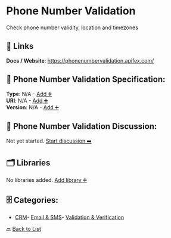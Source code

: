 # Phone Number Validation

Check phone number validity, location and timezones

##  🔗 Links
**Docs / Website**: https://phonenumbervalidation.apifex.com/

## 🧬 Phone Number Validation Specification:
**Type**: N/A - [Add ➕](https://github.com/apis-list/apis-list/edit/main/apis.yaml#L14927)  
**URI**: N/A - [Add ➕](https://github.com/apis-list/apis-list/edit/main/apis.yaml#L14927)  
**Version**: N/A - [Add ➕](https://github.com/apis-list/apis-list/edit/main/apis.yaml#L14927)

## 💬 Phone Number Validation Discussion:
Not yet started. [Start discussion ➡️](https://github.com/apis-list/apis-list/discussions/new)

## 🗂️ Libraries

No libraries added. [Add library ➕](https://github.com/apis-list/apis-list/edit/main/apis.yaml#L14927)    


## 🗄️ Categories:
- [CRM](https://github.com/apis-list/apis-list#crm-)- [Email & SMS](https://github.com/apis-list/apis-list#email--sms-)- [Validation & Verification](https://github.com/apis-list/apis-list#validation--verification-)

🔙  [Back to List](https://github.com/apis-list/apis-list)
